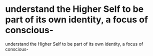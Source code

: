 # understand the Higher Self to be part of its own identity, a focus of conscious-

understand the Higher Self to be part of its own identity, a focus of conscious-
